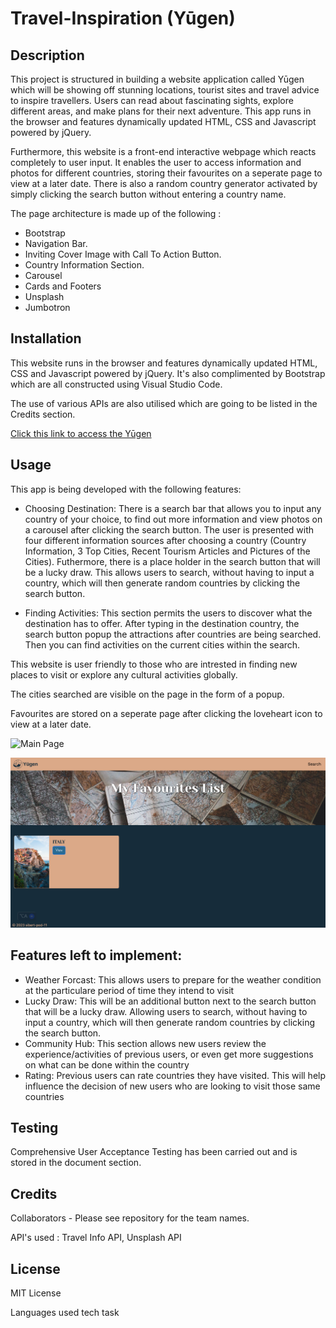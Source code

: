 # Travel-Inspiration (Yūgen)

## Description 

This project is structured in building a website application called Yūgen which will be showing off stunning locations, tourist sites and travel advice to inspire travellers. Users can read about fascinating sights, explore different areas, and make plans for their next adventure. This app runs in the browser and features dynamically updated HTML, CSS and Javascript powered by jQuery.

Furthermore, this website is a front-end interactive webpage which reacts completely to user input. It enables the user to access information and photos for different countries, storing their favourites on a seperate page to view at a later date. There is also a random country generator activated by simply clicking the search button without entering a country name.

The page architecture is made up of the following :

* Bootstrap
* Navigation Bar.
* Inviting Cover Image with Call To Action Button.
* Country Information Section.
* Carousel
* Cards and Footers
* Unsplash
* Jumbotron

## Installation

This website runs in the browser and features dynamically updated HTML, CSS and Javascript powered by jQuery. It's also complimented by Bootstrap which are all constructed using Visual Studio Code.  

The use of various APIs are also utilised which are going to be listed in the Credits section.

[Click this link to access the Yūgen](https://tejpatta.github.io/Travel-Inspiration/)
 

## Usage 

This app is being developed with the following features:

* Choosing Destination: There is a search bar that allows you to input any country of your choice, to find out more information and view photos on a carousel after clicking the search button. The user is presented with four different information sources after choosing a country (Country Information, 3 Top Cities, Recent Tourism Articles and Pictures of the Cities). Futhermore, there is a place holder in the search button that will be a lucky draw. This allows users to search, without having to input a country, which will then generate random countries by clicking the search button.

* Finding Activities: This section permits the users to discover what the destination has to offer. After typing in the destination country, the search button popup the attractions after countries are being searched. Then you can find activities on the current cities within the search.

This website is user friendly to those who are intrested in finding new places to visit or explore any cultural activities globally.

The cities searched are visible on the page in the form of a popup.

Favourites are stored on a seperate page after clicking the loveheart icon to view at a later date.

![Main Page](assets/images/main.png)        

![My Favourites page](assets/images/fav.png)

## Features left to implement:

* Weather Forcast: This allows users to prepare for the weather condition at the particulare period of time they intend to visit
* Lucky Draw: This will be an additional button next to the search button that will be a lucky draw. Allowing users to search, without having to input a country, which will then generate random countries by clicking the search button.
* Community Hub: This section allows new users review the experience/activities of previous users, or even get more suggestions on what can be done within the country
* Rating: Previous users can rate countries they have visited. This will help influence the decision of new users who are looking to visit those same countries

## Testing

Comprehensive User Acceptance Testing has been carried out and is stored in the document section. 

## Credits

Collaborators - Please see repository for the team names.

API's used : Travel Info API, Unsplash API

## License

MIT License


Languages used
tech
task
